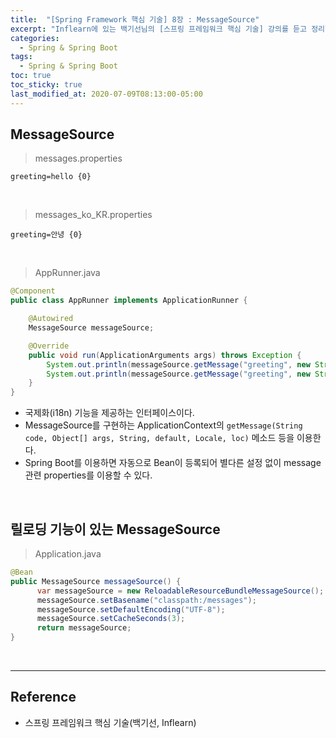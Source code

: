 ```yaml
---
title:  "[Spring Framework 핵심 기술] 8장 : MessageSource"
excerpt: "Inflearn에 있는 백기선님의 [스프링 프레임워크 핵심 기술] 강의를 듣고 정리한 필기이다."
categories:
  - Spring & Spring Boot
tags:
  - Spring & Spring Boot
toc: true
toc_sticky: true
last_modified_at: 2020-07-09T08:13:00-05:00
---
```


## MessageSource

> messages.properties

```properties
greeting=hello {0}
```

<br>

> messages_ko_KR.properties

```properties
greeting=안녕 {0}
```

<br>

> AppRunner.java

```java
@Component
public class AppRunner implements ApplicationRunner {

    @Autowired
    MessageSource messageSource;

    @Override
    public void run(ApplicationArguments args) throws Exception {
        System.out.println(messageSource.getMessage("greeting", new String[]{"jipark"}, Locale.KOREA)); //안녕 jipark
        System.out.println(messageSource.getMessage("greeting", new String[]{"jipark"}, Locale.getDefault())); //hello jipark
    }
}
```

*	국제화(i18n) 기능을 제공하는 인터페이스이다.
*	MessageSource를 구현하는 ApplicationContext의 `getMessage(String code, Object[] args, String, default, Locale, loc)` 메소드 등을 이용한다.
*	Spring Boot를 이용하면 자동으로 Bean이 등록되어 별다른 설정 없이 message 관련 properties를 이용할 수 있다.

<br>

## 릴로딩 기능이 있는 MessageSource

> Application.java

```java
@Bean
public MessageSource messageSource() {
      var messageSource = new ReloadableResourceBundleMessageSource();
      messageSource.setBasename("classpath:/messages");
      messageSource.setDefaultEncoding("UTF-8");
      messageSource.setCacheSeconds(3);
      return messageSource;
}
```

<br>

---

## Reference

*	스프링 프레임워크 핵심 기술(백기선, Inflearn)
